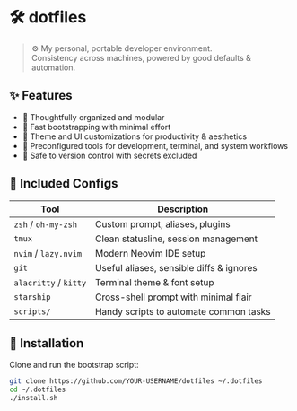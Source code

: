 # 🛠️ dotfiles

> ⚙️ My personal, portable developer environment.  
> Consistency across machines, powered by good defaults & automation.

## ✨ Features

- 🧠 Thoughtfully organized and modular
- 🚀 Fast bootstrapping with minimal effort
- 🎨 Theme and UI customizations for productivity & aesthetics
- 🧰 Preconfigured tools for development, terminal, and system workflows
- 🔐 Safe to version control with secrets excluded

## 🧩 Included Configs

| Tool            | Description                              |
|-----------------|------------------------------------------|
| `zsh` / `oh-my-zsh` | Custom prompt, aliases, plugins      |
| `tmux`          | Clean statusline, session management     |
| `nvim` / `lazy.nvim` | Modern Neovim IDE setup             |
| `git`           | Useful aliases, sensible diffs & ignores |
| `alacritty` / `kitty` | Terminal theme & font setup        |
| `starship`      | Cross-shell prompt with minimal flair    |
| `scripts/`      | Handy scripts to automate common tasks   |

## 🚀 Installation

Clone and run the bootstrap script:

```bash
git clone https://github.com/YOUR-USERNAME/dotfiles ~/.dotfiles
cd ~/.dotfiles
./install.sh
